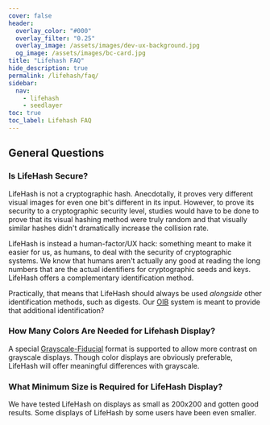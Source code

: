 ```yaml
---
cover: false
header:
  overlay_color: "#000"
  overlay_filter: "0.25"
  overlay_image: /assets/images/dev-ux-background.jpg
  og_image: /assets/images/bc-card.jpg
title: "Lifehash FAQ"
hide_description: true
permalink: /lifehash/faq/
sidebar:
  nav:
    - lifehash
    - seedlayer
toc: true
toc_label: Lifehash FAQ
---
```


## General Questions

### Is LifeHash Secure?

LifeHash is not a cryptographic hash. Anecdotally, it proves very
different visual images for even one bit's different in its
input. However, to prove its security to a cryptographic security
level, studies would have to be done to prove that its visual hashing
method were truly random and that visually similar hashes didn't
dramatically increase the collision rate.

LifeHash is instead a human-factor/UX hack: something meant to make it
easier for us, as humans, to deal with the security of cryptographic
systems. We know that humans aren't actually any good at reading the
long numbers that are the actual identifiers for cryptographic seeds
and keys. LifeHash offers a complementary identification method.

Practically, that means that LifeHash should always be used
_alongside_ other identification methods, such as digests. Our
[OIB](/oib/) system is meant to provide that additional
identification?

### How Many Colors Are Needed for Lifehash Display?

A special [Grayscale-Fiducial](/lifehash/versions/) format is
supported to allow more contrast on grayscale displays. Though color
displays are obviously preferable, LifeHash will offer meaningful
differences with grayscale.

### What Minimum Size is Required for LifeHash Display?

We have tested LifeHash on displays as small as 200x200 and gotten
good results. Some displays of LifeHash by some users have been even
smaller.
